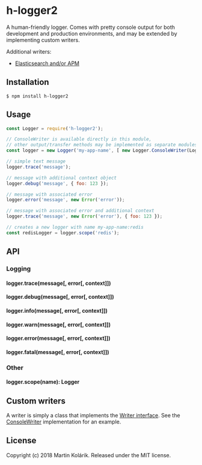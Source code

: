 # h-logger2

A human-friendly logger. Comes with pretty console output for both development and production environments,
and may be extended by implementing custom writers.

Additional writers:
 - [Elasticsearch and/or APM](https://github.com/MartinKolarik/h-logger2-elastic)

## Installation

```
$ npm install h-logger2
```

## Usage

```js
const Logger = require('h-logger2');

// ConsoleWriter is available directly in this module,
// other output/transfer methods may be implemented as separate modules
const logger = new Logger('my-app-name', [ new Logger.ConsoleWriter(Logger.TRACE) ]);

// simple text message
logger.trace('message');

// message with additional context object
logger.debug('message', { foo: 123 });

// message with associated error
logger.error('message', new Error('error'));

// message with associated error and additional context
logger.trace('message', new Error('error'), { foo: 123 });

// creates a new logger with name my-app-name:redis
const redisLogger = logger.scope('redis');
```

## API

### Logging

#### logger.trace(message[, error[, context]])
#### logger.debug(message[, error[, context]])
#### logger.info(message[, error[, context]])
#### logger.warn(message[, error[, context]])
#### logger.error(message[, error[, context]])
#### logger.fatal(message[, error[, context]])

### Other

#### logger.scope(name): Logger

## Custom writers

A writer is simply a class that implements the [Writer interface](src/Writer.js). See the [ConsoleWriter](/src/ConsoleWriter.js) implementation for an example.

## License
Copyright (c) 2018 Martin Kolárik. Released under the MIT license.
